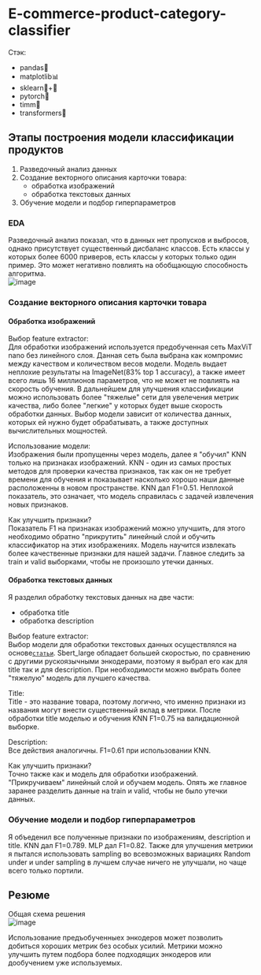 # E-commerce-product-category-classifier

Стэк: 
 -  pandas🐼
 -  matplotlib📊
 -  sklearn🍊+🔵
 -  pytorch🔦
 -  timm🌺
 -  transformers🤖

## Этапы построения модели классификации продуктов
1. Разведочный анализ данных
2. Создание векторного описания карточки товара:
   - обработка изображений
   - обработка текстовых данных
3. Обучение модели и подбор гиперпараметров

### EDA 
Разведочный анализ показал, что в данных нет пропусков и выбросов, однако присутствует существенный дисбаланс классов. Есть классы у которых более 6000 приверов, есть классы у которых только один пример. Это может негативно повлиять на обобщающую способность алгоритма.  
![image](https://user-images.githubusercontent.com/52448692/226642989-bcf0e28f-acba-4103-9100-04dadb9d07d3.png)

### Создание векторного описания карточки товара

#### Обработка изображений
Выбор feature extractor:  
Для обработки изображений используется предобученная сеть MaxViT nano без линейного слоя. Данная сеть была выбрана как компромис между качеством и количеством весов модели. Модель выдает неплохие результаты на ImageNet(83% top 1 accuracy), а также имеет всего лишь 16 миллионов параметров, что не может не повлиять на скорость обучения. В дальнейшем для улучшения классификации можно использовать более "тяжелые" сети для увелечения метрик качества, либо более "легкие" у которых будет выше скорость обработки данных. Выбор модели зависит от количества данных, которых ей нужно будет обрабатывать, а также доступных вычислительных мощностей.

Использование модели:  
Изображения были пропущенны через модель, далее я "обучил" KNN только на признаках изображений. KNN - один из самых простых методов для проверки качества признаков, так как он не требует времени для обучения и показывает насколько хорошо наши данные расположенны в новом пространстве. KNN дал F1=0.51. Неплохой показатель, это означает, что модель справилась с задачей извлечения новых признаков. 

Как улучшить признаки?  
Показатель F1 на признаках изображений можно улучшить, для этого необходимо обратно "прикрутить" линейный слой и обучить классификатор на этих изображениях. Модель научится извлекать более качественные признаки для нашей задачи. Главное следить за train и valid выборками, чтобы не произошло утечки данных.

#### Обработка текстовых данных
Я разделил обработку текстовых данных на две части:
- обработка title
- обработка description


Выбор feature extractor:  
Выбор модели для обработки текстовых данных осуществлялся на основе<code>[статьи](https://habr.com/ru/post/669674/)</code>. Sbert_large обладает большей скоростью, по сравнению с другими рускоязычными энкодерами, поэтому я выбрал его как для title так и для description. При необходимости можно выбрать более "тяжелую" модель для лучшего качества.

Title:  
Title - это название товара, поэтому логично, что именно признаки из названия могут внести существенный вклад в метрики. После обработки title моделью и обучения KNN F1=0.75 на валидационной выборке.

Description:  
Все действия аналогичны. F1=0.61 при использовании KNN. 

Как улучшить признаки?  
Точно также как и модель для обработки изображений. "Прикручиваем" линейный слой и обучаем модель. Опять же главное заранее разделить данные на train и valid, чтобы не было утечки данных.

### Обучение модели и подбор гиперпараметров

Я объеденил все полученные признаки по изображениям, description и title. KNN дал F1=0.789. MLP дал F1=0.82. Также для улучшения метрики я пытался использовать sampling во всевозможных вариациях Random under и under sampling в лучшем случае ничего не улучшали, но чаще всего только портили. 

## Резюме
Общая схема решения  
![image](https://user-images.githubusercontent.com/52448692/226726057-9b4d2eb5-9b21-4fcc-8508-ab9fe04abac2.png)

Использование предъобученныех энкодеров может позволить добиться хороших метрик без особых усилий. Метрики можно улучшить путем подбора более подходящих энкодеров или дообучением уже используемых.












 
